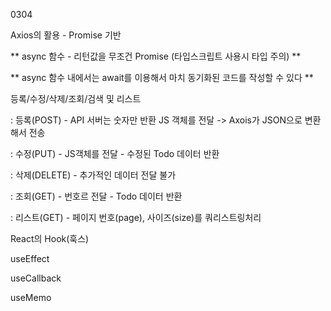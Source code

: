 0304

Axios의 활용 - Promise 기반

** async 함수 - 리턴값을 무조건 Promise (타입스크립트 사용시 타입 주의) **

** async 함수 내에서는 await를 이용해서 마치 동기화된 코드를 작성할 수 있다 **

등록/수정/삭제/조회/검색 및 리스트

: 등록(POST) - API 서버는 숫자만 반환
JS 객체를 전달 -> Axois가 JSON으로 변환해서 전송

: 수정(PUT) - JS객체를 전달 - 수정된 Todo 데이터 반환

: 삭제(DELETE) - 추가적인 데이터 전달 불가

: 조회(GET) - 번호르 전달 - Todo 데이터 반환

: 리스트(GET) - 페이지 번호(page), 사이즈(size)를 쿼리스트링처리

React의 Hook(훅스)

useEffect

useCallback

useMemo